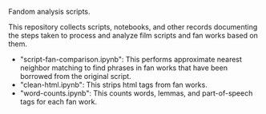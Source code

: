 Fandom analysis scripts.

This repository collects scripts, notebooks, and other records documenting 
the steps taken to process and analyze film scripts and fan works based
on them.

* "script-fan-comparison.ipynb": This performs approximate nearest neighbor
matching to find phrases in fan works that have been borrowed from the
original script.
* "clean-html.ipynb": This strips html tags from fan works.
* "word-counts.ipynb": This counts words, lemmas, and part-of-speech tags
for each fan work.
